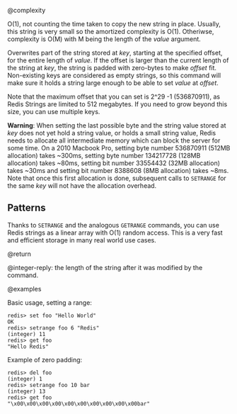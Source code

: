@complexity

O(1), not counting the time taken to copy the new string in place. Usually,
this string is very small so the amortized complexity is O(1). Otheriwse,
complexity is O(M) with M being the length of the _value_ argument.

Overwrites part of the string stored at _key_, starting at the specified
offset, for the entire length of _value_. If the offset is larger than the
current length of the string at _key_, the string is padded with zero-bytes to
make _offset_ fit. Non-existing keys are considered as empty strings, so this
command will make sure it holds a string large enough to be able to set _value_
at _offset_.

Note that the maximum offset that you can set is 2^29 -1 (536870911), as Redis
Strings are limited to 512 megabytes. If you need to grow beyond this size, you
can use multiple keys.

**Warning**: When setting the last possible byte and the string value stored at
_key_ does not yet hold a string value, or holds a small string value, Redis
needs to allocate all intermediate memory which can block the server for some
time.  On a 2010 Macbook Pro, setting byte number 536870911 (512MB allocation)
takes ~300ms, setting byte number 134217728 (128MB allocation) takes ~80ms,
setting bit number 33554432 (32MB allocation) takes ~30ms and setting bit
number 8388608 (8MB allocation) takes ~8ms. Note that once this first
allocation is done, subsequent calls to `SETRANGE` for the same _key_ will not
have the allocation overhead.

## Patterns

Thanks to `SETRANGE` and the analogous `GETRANGE` commands, you can use Redis strings
as a linear array with O(1) random access. This is a very fast and
efficient storage in many real world use cases.

@return

@integer-reply: the length of the string after it was modified by the command.

@examples

Basic usage, setting a range:

    redis> set foo "Hello World"
    OK
    redis> setrange foo 6 "Redis"
    (integer) 11
    redis> get foo
    "Hello Redis"

Example of zero padding:

    redis> del foo
    (integer) 1
    redis> setrange foo 10 bar
    (integer) 13
    redis> get foo
    "\x00\x00\x00\x00\x00\x00\x00\x00\x00\x00bar"

